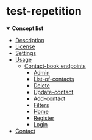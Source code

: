 # test-repetition
<details open>

**<summary> Concept list </summary>**

- [Description](#Description) 
- [License](#License)
- [Settings](#Settings)
- [Usage ](#Usage )
  - [Contact-book endpoints](#Contact-book)    
    - [Admin](#Admin)
    - [List-of-contacts](#List-of-contacts)
    - [Delete](#Delete)
    - [Update-contact](#Update-contact)
    - [Add-contact](#Add-contact)
    - [Filters](#Filters)
    - [Home](#Home)
    - [Register](#Register)
    - [Login](#Login)
- [Contact](#Contact)

</details>
